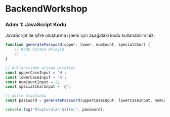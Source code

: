 # BackendWorkshop

### Adım 1: JavaScript Kodu

JavaScript ile şifre oluşturma işlemi için aşağıdaki kodu kullanabilirsiniz:

```javascript
function generatePassword(upper, lower, numCount, specialChar) {
    // Kodu buraya ekleyin
    // ...
}

// Kullanıcıdan alınan girdiler
const upperCaseInput = 'H';
const lowerCaseInput = 'm';
const numCountInput = 2;
const specialCharInput = '@';

// Şifre oluşturma
const password = generatePassword(upperCaseInput, lowerCaseInput, numCountInput, specialCharInput);

console.log("Oluşturulan Şifre:", password);
